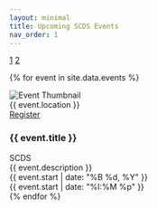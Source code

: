 ```yaml
---
layout: minimal
title: Upcoming SCDS Events
nav_order: 1 
---
```


<link rel="stylesheet" href="./assets/css/events.css">

<a href="/index">1</a> <a href="/style-2">2</a>

{% for event in site.data.events %}
<div class="event-wrapper">
  <div class="event-left-cell">
    <img class="event-banner" src="/assets/images/default-thumb.jpg" alt="Event Thumbnail">
  </div>

  <div class="event-location">{{ event.location }}</div>

  <div class="event-register-cell">
     <a href="#" class="register-button">Register</a>
  </div>
  
  <div class="right-col">
    <h3 class="event-title">{{ event.title }}</h3>
    <span class="event-category">SCDS</span>
  </div>
  
  <div class="event-description">{{ event.description }}</div>
  
  <div class="event-corner-time-cell">
    <div class="event-date">{{ event.start | date: "%B %d, %Y" }}</div>
    <div class="event-time">{{ event.start | date: "%I:%M %p" }}</div>
  </div>
</div>
{% endfor %}
